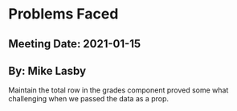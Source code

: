 # Problems Faced
## Meeting Date: 2021-01-15
## By: Mike Lasby

Maintain the total row in the grades component proved some what challenging when we passed the data as a prop. 
